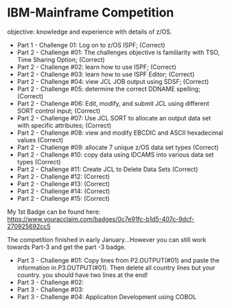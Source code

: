# IBM-Mainframe Competition
objective: knowledge and experience with details of z/OS.

- Part 1 - Challenge 01: Log on to z/OS ISPF; (Correct)
- Part 2 - Challenge #01: The challenges objective is familiarity with TSO, Time Sharing Option; (Correct)
- Part 2 - Challenge #02: learn how to use ISPF; (Correct)
- Part 2 - Challenge #03:  learn how to use ISPF Editor; (Correct)
- Part 2 - Challenge #04:  view JCL JOB output using SDSF; (Correct)
- Part 2 - Challenge #05: determine the correct DDNAME spelling; (Correct)
- Part 2 - Challenge #06: Edit, modify, and submit JCL using different SORT control input; (Correct)
- Part 2 - Challenge #07: Use JCL SORT to allocate an output data set with specific attributes; (Correct)
- Part 2 - Challenge #08: view and modify EBCDIC and ASCII hexadecimal values (Correct)
- Part 2 - Challenge #09: allocate 7 unique z/OS data set types (Correct)
- Part 2 - Challenge #10: copy data using IDCAMS into various data set types (Correct)
- Part 2 - Challenge #11: Create JCL to Delete Data Sets (Correct)
- Part 2 - Challenge #12: (Correct)
- Part 2 - Challenge #13:  (Correct)
- Part 2 - Challenge #14:  (Correct)
- Part 2 - Challenge #15: (Correct)

My 1st Badge can be found here: https://www.youracclaim.com/badges/0c7e91fc-b1d5-407c-9dcf-270925692cc5


The competition finished in early January...However you can still work towards Part-3 and get the part -3 badge. 

- Part 3 - Challenge #01: Copy lines from P2.OUTPUT(#01) and paste the information in P3.OUTPUT(#01). Then delete all country lines but your country. you should have two lines at the end! 
- Part 3 - Challenge #02:
- Part 3 - Challenge #03:
- Part 3 - Challenge #04: Application Development using COBOL



  

